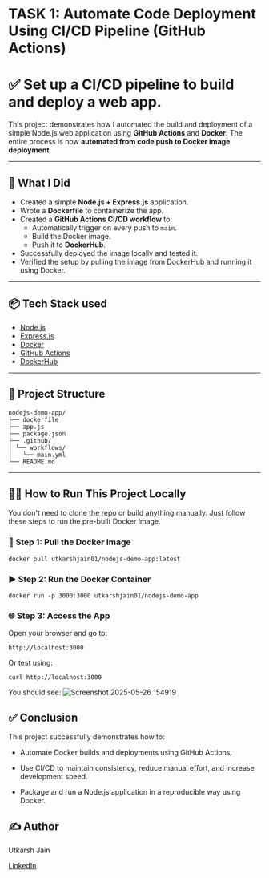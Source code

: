 #  TASK 1: Automate Code Deployment Using CI/CD Pipeline (GitHub Actions)

# ✅ Set up a CI/CD pipeline to build and deploy a web app.

This project demonstrates how I automated the build and deployment of a simple Node.js web application using **GitHub Actions** and **Docker**. The entire process is now **automated from code push to Docker image deployment**.

---

## 🔧 What I Did

- Created a simple **Node.js + Express.js** application.
- Wrote a **Dockerfile** to containerize the app.
- Created a **GitHub Actions CI/CD workflow** to:
  - Automatically trigger on every push to `main`.
  - Build the Docker image.
  - Push it to **DockerHub**.
- Successfully deployed the image locally and tested it.
- Verified the setup by pulling the image from DockerHub and running it using Docker.

---

## 📦 Tech Stack used

- [Node.js](https://nodejs.org/)
- [Express.js](https://expressjs.com/)
- [Docker](https://www.docker.com/)
- [GitHub Actions](https://github.com/features/actions)
- [DockerHub](https://hub.docker.com/)

---

## 📁 Project Structure

```
nodejs-demo-app/
├── dockerfile
├── app.js
├── package.json
├── .github/
│ └── workflows/
│   └── main.yml
└── README.md
```

---
## 🧑‍💻 How to Run This Project Locally

You don't need to clone the repo or build anything manually. Just follow these steps to run the pre-built Docker image.

### 🐳 Step 1: Pull the Docker Image

```
docker pull utkarshjain01/nodejs-demo-app:latest
```

### ▶️ Step 2: Run the Docker Container

```
docker run -p 3000:3000 utkarshjain01/nodejs-demo-app
```

### 🌐 Step 3: Access the App

Open your browser and go to:

```http://localhost:3000```

Or test using:

```curl http://localhost:3000```

You should see:
![Screenshot 2025-05-26 154919](https://github.com/user-attachments/assets/e829b9fa-3858-4f06-a9c8-771575ce3e07)

## ✅ Conclusion

This project successfully demonstrates how to:

+ Automate Docker builds and deployments using GitHub Actions.

+ Use CI/CD to maintain consistency, reduce manual effort, and increase development speed.

+ Package and run a Node.js application in a reproducible way using Docker.

## ✍️ Author

Utkarsh Jain

[LinkedIn](https://www.linkedin.com/in/utkarsh-jain02/)
